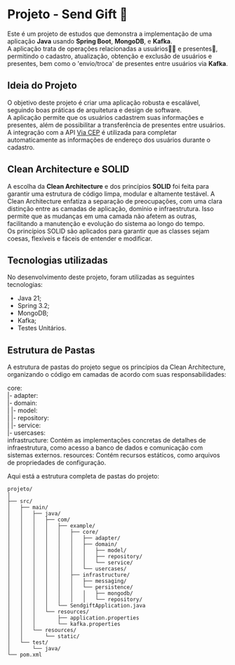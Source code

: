 # Projeto - Send Gift 🎁

Este é um projeto de estudos que demonstra a implementação de uma aplicação <b>Java</b> usando <b>Spring Boot</b>, <b>MongoDB</b>, e <b>Kafka</b>. <br>
A aplicação trata de operações relacionadas a usuários👨‍🦱 e presentes🎁, permitindo o cadastro, atualização, obtenção e exclusão de usuários e presentes, bem como o 'envio/troca' de presentes entre usuários via <b>Kafka</b>.

## Ideia do Projeto
O objetivo deste projeto é criar uma aplicação robusta e escalável, seguindo boas práticas de arquitetura e design de software. <br>
A aplicação permite que os usuários cadastrem suas informações e presentes, além de possibilitar a transferência de presentes entre usuários. <br>
A integração com a API [Via CEP](https://viacep.com.br/) é utilizada para completar automaticamente as informações de endereço dos usuários durante o cadastro.

## Clean Architecture e SOLID
A escolha da <b>Clean Architecture</b> e dos princípios <b>SOLID</b> foi feita para garantir uma estrutura de código limpa, modular e altamente testável. A Clean Architecture enfatiza a separação de preocupações, com uma clara distinção entre as camadas de aplicação, domínio e infraestrutura. Isso permite que as mudanças em uma camada não afetem as outras, facilitando a manutenção e evolução do sistema ao longo do tempo. <br>
Os princípios SOLID são aplicados para garantir que as classes sejam coesas, flexíveis e fáceis de entender e modificar.

## Tecnologias utilizadas
No desenvolvimento deste projeto, foram utilizadas as seguintes tecnologias:
* Java 21;
* Spring 3.2;
* MongoDB;
* Kafka;
* Testes Unitários.

## Estrutura de Pastas
A estrutura de pastas do projeto segue os princípios da Clean Architecture, organizando o código em camadas de acordo com suas responsabilidades:

core: <br>
|- adapter: <br>
|- domain: <br>
| |- model: <br>
| |- repository: <br>
| |- service: <br>
|- usercases: <br>
infrastructure: Contém as implementações concretas de detalhes de infraestrutura, como acesso a banco de dados e comunicação com sistemas externos.
resources: Contém recursos estáticos, como arquivos de propriedades de configuração.

Aqui está a estrutura completa de pastas do projeto:

```
projeto/
│
├── src/
│   ├── main/
│   │   ├── java/
│   │   │   ├── com/
│   │   │   │   ├── example/
│   │   │   │   │   ├── core/
│   │   │   │   │   │   ├── adapter/
│   │   │   │   │   │   ├── domain/
│   │   │   │   │   │   │   ├── model/
│   │   │   │   │   │   │   ├── repository/
│   │   │   │   │   │   │   └── service/
│   │   │   │   │   │   └── usercases/
│   │   │   │   │   ├── infrastructure/
│   │   │   │   │   │   ├── messaging/
│   │   │   │   │   │   └── persistence/
│   │   │   │   │   │   │   ├── mongodb/
│   │   │   │   │   │   │   └── repository/
│   │   │   │   └── SendgiftApplication.java
│   │   │   └── resources/
│   │   │       ├── application.properties
│   │   │       └── kafka.properties
│   │   └── resources/
│   │       └── static/
│   └── test/
│       └── java/
└── pom.xml
```
